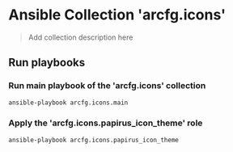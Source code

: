 # Ansible Collection 'arcfg.icons'

> Add collection description here

## Run playbooks

### Run main playbook of the 'arcfg.icons' collection

```sh
ansible-playbook arcfg.icons.main
```

### Apply the 'arcfg.icons.papirus_icon_theme' role

```sh
ansible-playbook arcfg.icons.papirus_icon_theme
```
